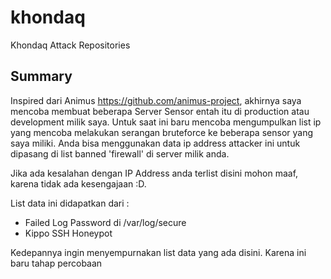 # khondaq

Khondaq Attack Repositories

## Summary

Inspired dari Animus https://github.com/animus-project, akhirnya saya mencoba membuat beberapa Server Sensor entah itu di production atau development milik saya. Untuk saat ini baru mencoba mengumpulkan list ip yang mencoba melakukan serangan bruteforce ke beberapa sensor yang saya miliki. Anda bisa menggunakan data ip address attacker ini untuk dipasang di list banned 'firewall' di server milik anda. 

Jika ada kesalahan dengan IP Address anda terlist disini mohon maaf, karena tidak ada kesengajaan :D. 

List data ini didapatkan dari : 

- Failed Log Password di /var/log/secure
- Kippo SSH Honeypot


Kedepannya ingin menyempurnakan list data yang ada disini. Karena ini baru tahap percobaan

